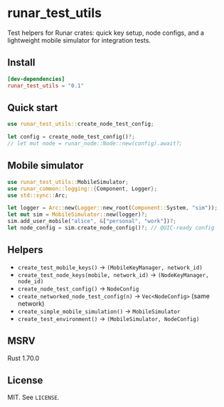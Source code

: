 runar_test_utils
=================

Test helpers for Runar crates: quick key setup, node configs, and a lightweight
mobile simulator for integration tests.

Install
-------

```toml
[dev-dependencies]
runar_test_utils = "0.1"
```

Quick start
-----------

```rust
use runar_test_utils::create_node_test_config;

let config = create_node_test_config()?;
// let mut node = runar_node::Node::new(config).await?;
```

Mobile simulator
----------------

```rust
use runar_test_utils::MobileSimulator;
use runar_common::logging::{Component, Logger};
use std::sync::Arc;

let logger = Arc::new(Logger::new_root(Component::System, "sim"));
let mut sim = MobileSimulator::new(logger)?;
sim.add_user_mobile("alice", &["personal", "work"])?;
let node_config = sim.create_node_config()?; // QUIC-ready config
```

Helpers
-------

- `create_test_mobile_keys()` → `(MobileKeyManager, network_id)`
- `create_test_node_keys(mobile, network_id)` → `(NodeKeyManager, node_id)`
- `create_node_test_config()` → `NodeConfig`
- `create_networked_node_test_config(n)` → `Vec<NodeConfig>` (same network)
- `create_simple_mobile_simulation()` → `MobileSimulator`
- `create_test_environment()` → `(MobileSimulator, NodeConfig)`

MSRV
----

Rust 1.70.0

License
-------

MIT. See `LICENSE`.


